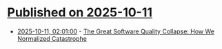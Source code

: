 # [Published on 2025-10-11](index.md)

* [2025-10-11, 02:01:00](https://soylentnews.org/article.pl?sid=25/10/10/110237&from=rss) - [The Great Software Quality Collapse: How We Normalized Catastrophe](https://soylentnews.org/article.pl?sid=25/10/10/110237&from=rss)
